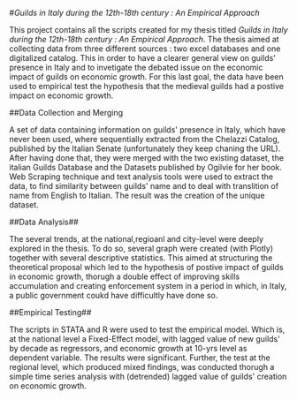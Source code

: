 #_Guilds in Italy during the 12th-18th century : An Empirical Approach_


This project contains all the scripts created for my thesis titled _Guilds in Italy during the 12th-18th century : An Empirical Approach_.
The thesis aimed at collecting data from three different sources : two excel databases and one digitalized catalog. This in order to have a clearer general view on guilds' presence in Italy and to invetigate the debated issue on the economic impact of guilds on economic growth. For this last goal, the data have been used to empirical test the hypothesis that the medieval guilds had a postive impact on economic growth. 

##Data Collection and Merging

A set of data containing information on guilds' presence in Italy, which have never been used, where sequentially extracted from the Chelazzi Catalog, published by the Italian Senate (unfortunately they keep chaning the URL). After having done that, they were merged with the two existing dataset,  the italian Guilds Database and the Datasets published by Ogilvie for her book. Web Scraping technique and text analysis tools were used to extract the data, to find similarity between guilds' name and to deal with translition of name from English to Italian. The result was the creation of the unique dataset.

##Data Analysis##

The several trends, at the national,regioanl and city-level were deeply explored in the thesis. To do so, several graph were created (with Plotly) together with several descriptive statistics. This aimed at structuring the theoretical proposal which led to the hypothesis of postive impact of guilds in economic growth, thorugh a double effect of improving skills accumulation and creating enforcement system in a period in which, in Italy, a public government coukd have difficultly have done so. 

##Empirical Testing##

The scripts in STATA and R were used to test the empirical model. Which is, at the national level a Fixed-Effect model, with lagged value of new guilds' by decade as regressors, and economic growth at 10-yrs level as dependent variable. The results were significant. Further, the test at the regional level, which produced mixed findings, was conducted thorugh a simple time series analysis with (detrended) lagged value of guilds' creation on economic growth. 


